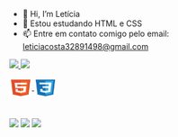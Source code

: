 - 👋 Hi, I’m Letícia 
- 👀 Estou estudando HTML e  CSS
- 📫 Entre em contato comigo pelo email: leticiacosta32891498@gmail.com

 <a href="https://github.com/letcfernandes">
    <img height="180em" src="https://github-readme-stats.vercel.app/api?username=letcfernandes&show_icons=false&theme=tokyonight&include_all_commits=true&count_private=true"/>
    <img height="180em" src="https://github-readme-stats.vercel.app/api/top-langs/?username=letcfernandes&layout=compact&langs_count=7&theme=tokyonight"/>
  </div>
  
  <div style = "display: inline_block" ><br>
	 
 
  <img align="center" alt="Rafa-HTML" height="30" width="40" src="https://raw.githubusercontent.com/devicons/devicon/master/icons/html5/html5-original.svg">
  <img align="center" alt="Rafa-CSS" height="30" width="40" src="https://raw.githubusercontent.com/devicons/devicon/master/icons/css3/css3-original.svg">
  </div> 
  
  #
  
  <div>
	   <a href="https://instagram.com/lefernandes" target="_blank"><img src="https://img.shields.io/badge/-Instagram-%23E4405F?style=for-the-badge&logo=instagram&logoColor=white" target="_blank"></a>
 	<a href = "mailto:leticiacosta32891498@gmail.com"><img src="https://img.shields.io/badge/-Gmail-%23333?style=for-the-badge&logo=gmail&logoColor=white" target="_blank"></a>
  <a href="https://www.linkedin.com/in/leticia-fernandes-45875016a" target="_blank"><img src="https://img.shields.io/badge/-LinkedIn-%230077B5?style=for-the-badge&logo=linkedin&logoColor=white" target="_blank"></a> 
</div>
